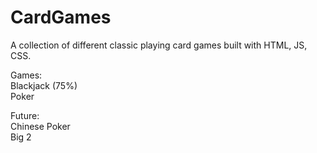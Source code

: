 # CardGames
A collection of different classic playing card games built with HTML, JS, CSS.

Games:  
Blackjack (75%)  
Poker  

Future:  
Chinese Poker  
Big 2  
